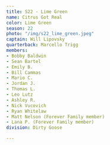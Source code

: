 ```yaml
---
title: S22 - Lime Green
name: Citrus Got Real
color: Lime Green
season: 22
photo: "/img/s22_lime_green.jpeg"
captain: Will Lipovsky
quarterback: Marcello Trigg
members:
- Bobby Baldwin
- Sean Bartel
- Emily B.
- Bill Cammas
- Mario C.
- Jordan J.
- Thomas L.
- Leo Lutz
- Ashley R.
- Nick Vucovich
- Ryan Whitelaw
- Matt Nelson (Forever Family member)
- Lana P. (Forever Family member)
division: Dirty Goose

---
```

